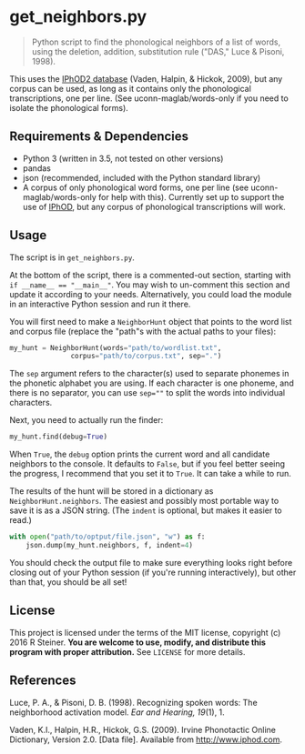 # get_neighbors.py

>Python script to find the phonological neighbors of a list of words, using the deletion, addition, substitution rule ("DAS," Luce & Pisoni, 1998).

This uses the [IPhOD2 database](http://iphod.com) (Vaden, Halpin, & Hickok,
2009), but any corpus can be used, as long as it contains only the phonological
transcriptions, one per line. (See uconn-maglab/words-only if you need to 
isolate the phonological forms).

## Requirements & Dependencies

* Python 3 (written in 3.5, not tested on other versions)
* pandas
* json (recommended, included with the Python standard library)
* A corpus of only phonological word forms, one per line (see 
uconn-maglab/words-only for help with this). Currently set up to support the
use of [IPhOD](http://iphod.com), but any corpus of phonological transcriptions
will work.

## Usage

The script is in `get_neighbors.py`.

At the bottom of the script, there is a commented-out section, starting with 
`if __name__ == "__main__"`. You may wish to un-comment this section and update
it according to your needs. Alternatively, you could load the module in an
interactive Python session and run it there.

You will first need to make a `NeighborHunt` object that points to the word 
list and corpus file (replace the "path"s with the actual paths to your files):

```py
my_hunt = NeighborHunt(words="path/to/wordlist.txt", 
		       corpus="path/to/corpus.txt", sep=".")
```

The `sep` argument refers to the character(s) used to separate phonemes in the
phonetic alphabet you are using. If each character is one phoneme, and there is
no separator, you can use `sep=""` to split the words into individual characters.

Next, you need to actually run the finder:

```py
my_hunt.find(debug=True)
```

When `True`, the `debug` option prints the current word and all candidate 
neighbors to the console. It defaults to `False`, but if you feel better seeing
the progress, I recommend that you set it to `True`. It can take a while to run.

The results of the hunt will be stored in a dictionary as 
`NeighborHunt.neighbors`. The easiest and possibly most portable way to save
it is as a JSON string. (The `indent` is optional, but makes it easier to read.)

```py
with open("path/to/optput/file.json", "w") as f:
    json.dump(my_hunt.neighbors, f, indent=4)
```

You should check the output file to make sure everything looks right before 
closing out of your Python session (if you're running interactively), but other
than that, you should be all set!

## License

This project is licensed under the terms of the MIT license, copyright (c) 2016
R Steiner. **You are welcome to use, modify, and distribute this program with
proper attribution.** See `LICENSE` for more details.

## References

Luce, P. A., & Pisoni, D. B. (1998). Recognizing spoken words: The neighborhood 
activation model. *Ear and Hearing, 19*(1), 1.

Vaden, K.I., Halpin, H.R., Hickok, G.S. (2009). Irvine Phonotactic Online 
Dictionary, Version 2.0. [Data file]. Available from http://www.iphod.com.

